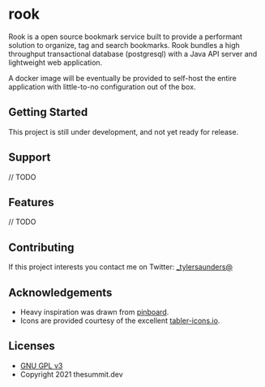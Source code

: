 # rook

Rook is a open source bookmark service built to provide a performant solution to organize,
tag and search bookmarks. Rook bundles a high throughput transactional database (postgresql)
with a Java API server and lightweight web application.

A docker image will be eventually be provided to self-host the entire application with
little-to-no configuration out of the box.

## Getting Started

This project is still under development, and not yet ready for release.

## Support

// TODO


## Features

// TODO

## Contributing

If this project interests you contact me on Twitter: [_tylersaunders@](https://twitter.com/_tylersaunders)

## Acknowledgements

* Heavy inspiration was drawn from [pinboard](https://pinboard.in/).
* Icons are provided courtesy of the excellent [tabler-icons.io](https://tabler-icons.io).

## Licenses

* [GNU GPL v3](http://www.gnu.org/licenses/gpl.html)
* Copyright 2021 thesummit.dev
